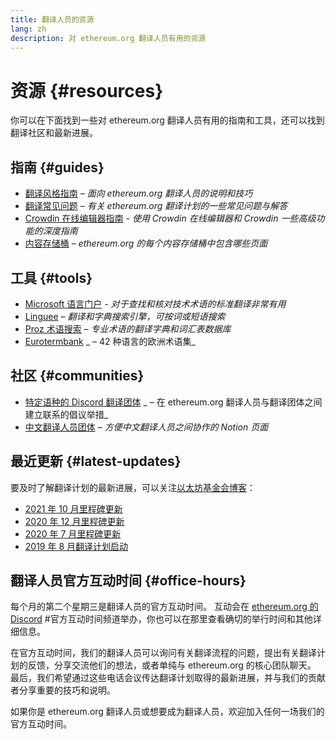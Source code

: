 ```yaml
---
title: 翻译人员的资源
lang: zh
description: 对 ethereum.org 翻译人员有用的资源
---
```


# 资源 {#resources}

你可以在下面找到一些对 ethereum.org 翻译人员有用的指南和工具，还可以找到翻译社区和最新进展。

## 指南 {#guides}

- [翻译风格指南](/contributing/translation-program/translators-guide/) _– 面向 ethereum.org 翻译人员的说明和技巧_
- [翻译常见问题](/contributing/translation-program/faq/) _– 有关 ethereum.org 翻译计划的一些常见问题与解答_
- [Crowdin 在线编辑器指南](https://support.crowdin.com/online-editor/) _- 使用 Crowdin 在线编辑器和 Crowdin 一些高级功能的深度指南_
- [内容存储桶](/contributing/translation-program/content-buckets/) _– ethereum.org 的每个内容存储桶中包含哪些页面_

## 工具 {#tools}

- [Microsoft 语言门户](https://www.microsoft.com/en-us/language) _- 对于查找和核对技术术语的标准翻译非常有用_
- [Linguee](https://www.linguee.com/) _– 翻译和字典搜索引擎，可按词或短语搜索_
- [Proz 术语搜索](https://www.proz.com/search/) _– 专业术语的翻译字典和词汇表数据库_
- [Eurotermbank](https://www.eurotermbank.com/) _ – 42 种语言的欧洲术语集_

## 社区 {#communities}

- [特定语种的 Discord 翻译团体](https://discord.gg/ethereum-org) _ – 在 ethereum.org 翻译人员与翻译团体之间建立联系的倡议举措_
- [中文翻译人员团体](https://www.notion.so/Ethereum-org-05375fe0a94c4214acaf90f42ba40171) _– 方便中文翻译人员之间协作的 Notion 页面_

## 最近更新 {#latest-updates}

要及时了解翻译计划的最新进展，可以关注[以太坊基金会博客](https://blog.ethereum.org/)：

- [2021 年 10 月里程碑更新](https://blog.ethereum.org/2021/10/04/translation-program-update/)
- [2020 年 12 月里程碑更新](https://blog.ethereum.org/2020/12/21/translation-program-milestones-updates-20/)
- [2020 年 7 月里程碑更新](https://blog.ethereum.org/2020/07/29/ethdotorg-translation-milestone/)
- [2019 年 8 月翻译计划启动](https://blog.ethereum.org/2019/08/20/translating-ethereum-for-our-global-community/)

## 翻译人员官方互动时间 {#office-hours}

每个月的第二个星期三是翻译人员的官方互动时间。 互动会在 [ethereum.org 的 Discord](https://discord.gg/ethereum-org) #官方互动时间频道举办，你也可以在那里查看确切的举行时间和其他详细信息。

在官方互动时间，我们的翻译人员可以询问有关翻译流程的问题，提出有关翻译计划的反馈，分享交流他们的想法，或者单纯与 ethereum.org 的核心团队聊天。 最后，我们希望通过这些电话会议传达翻译计划取得的最新进展，并与我们的贡献者分享重要的技巧和说明。

如果你是 ethereum.org 翻译人员或想要成为翻译人员，欢迎加入任何一场我们的官方互动时间。
